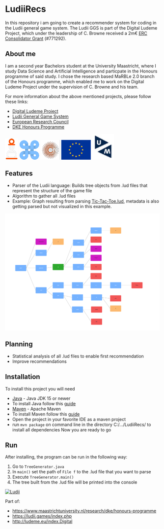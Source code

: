 # LudiiRecs
In this repository i am going to create a recommender system for coding in the Ludii general game system. The Ludii GGS is part of the Digital Ludeme Project, which under the leadership of C. Browne received a 2m€ [ERC Consolidator Grant](https://erc.europa.eu/news/erc-2017-consolidator-grants-results) (#771292). 

## About me
I am a second year Bachelors student at the University Maastricht, where I study Data Science and Artificial Intelligence and particpate in the Honours programme of said study. I chose the research based MaRBLe 2.0 branch of the Honours programme, which enabled me to work on the Digital Ludeme Project under the supervision of C. Browne and his team.

For more information about the above mentioned projects, please follow these links:
- [Digital Ludeme Project](http://ludeme.eu/index.html) 
- [Ludii General Game System](https://ludii.games/) 
- [European Research Council](https://erc.europa.eu/news/erc-2017-consolidator-grants-results) 
- [DKE Honours Programme](https://www.maastrichtuniversity.nl/research/dke/honours-programme) 

[![Digital Ludeme Project](https://github.com/frehburg/LudiiRecs/blob/main/src/main/resources/pictures/README/Digital%20Ludeme%20Project%20Logo.png)](http://ludeme.eu/index.html) 
[![Ludii General Game System](https://github.com/frehburg/LudiiRecs/blob/main/src/main/resources/pictures/README/Ludii%20General%20Game%20System%20Logo.gif)](https://ludii.games/) 
[![European Research Council](https://github.com/frehburg/LudiiRecs/blob/main/src/main/resources/pictures/README/European%20Research%20Council%20logo.png)](https://erc.europa.eu/news/erc-2017-consolidator-grants-results) 
![European Union Flag](https://github.com/frehburg/LudiiRecs/blob/main/src/main/resources/pictures/README/EU%20flag.png)
[![DKE Honours Programme](https://github.com/frehburg/LudiiRecs/blob/main/src/main/resources/pictures/README/UM%20Logo.jpg)](https://www.maastrichtuniversity.nl/research/dke/honours-programme)

## Features
- Parser of the Ludii language: Builds tree objects from .lud files that represent the structure of the game file
- Algorithm to gather all .lud files
- Example: Graph resulting from parsing [Tic-Tac-Toe.lud](https://github.com/frehburg/LudiiRecs/blob/main/res/Tic-Tac-Toe.lud), metadata is also getting parsed but not visualized in this example.

![Example Graph](https://github.com/frehburg/LudiiRecs/blob/main/src/main/resources/pictures/Example/Tic-Tac-Toe%20graph%20example%20colored.png)


## Planning
- Statistical analysis of all .lud files to enable first recommendation
- Improve recommendations

## Installation
To install this project you will need
- [Java](https://www.java.com/) - Java JDK 15 or newer
- To install Java follow this [guide](https://www.java.com/en/download/help/windows_manual_download.html)
- [Maven](https://maven.apache.org/) - Apache Maven
- To install Maven follow this [guide](https://maven.apache.org/guides/getting-started/)
- Open the project in your favorite IDE as a maven project
- run `mvn package` on command line in the directory C:/.../LudiiRecs/ to install all dependencies
Now you are ready to go

## Run
After installing, the program can be run in the following way:
1. Go to `TreeGenerator.java`
2. In `main()` set the path of `File f` to the .lud file that you want to parse
3. Execute `TreeGenerator.main()` 
4. The tree built from the .lud file will be printed into the console

[![Ludii](https://ludii.games/images/logo-clover-c-border.gif)](https://ludii.games/index.php)

Part of:
- https://www.maastrichtuniversity.nl/research/dke/honours-programme
- https://ludii.games/index.php
- http://ludeme.eu/index.Digital
